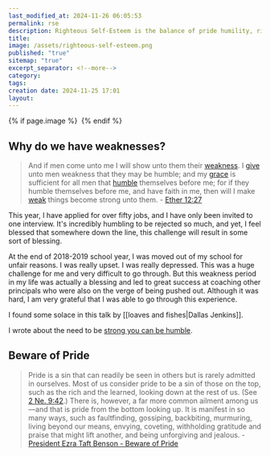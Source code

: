```yaml
---
last_modified_at: 2024-11-26 06:05:53
permalink: rse
description: Righteous Self-Esteem is the balance of pride humility, righteousness and wickedness
title: 
image: /assets/righteous-self-esteem.png
published: "true"
sitemap: "true"
excerpt_separator: <!--more-->
category: 
tags: 
creation date: 2024-11-25 17:01
layout:
---
```



{% if page.image %} <img src="{{ page.image }}" alt=""> {% endif %}


## Why do we have weaknesses?
> And if men come unto me I will show unto them their [weakness](https://www.churchofjesuschrist.org/study/scriptures/bofm/ether/12?lang=eng#note27a). I [give](https://www.churchofjesuschrist.org/study/scriptures/bofm/ether/12?lang=eng#note27b) unto men weakness that they may be humble; and my [grace](https://www.churchofjesuschrist.org/study/scriptures/bofm/ether/12?lang=eng#note27c) is sufficient for all men that [humble](https://www.churchofjesuschrist.org/study/scriptures/bofm/ether/12?lang=eng#note27d) themselves before me; for if they humble themselves before me, and have faith in me, then will I make [weak](https://www.churchofjesuschrist.org/study/scriptures/bofm/ether/12?lang=eng#note27e) things become strong unto them. - [Ether 12:27](https://www.churchofjesuschrist.org/study/scriptures/bofm/ether/12?lang=eng&id=p27#p27)

This year, I have applied for over fifty jobs, and I have only been invited to one interview. It's incredibly humbling to be rejected so much, and yet, I feel blessed that somewhere down the line, this challenge will result in some sort of blessing. 

At the end of 2018-2019 school year, I was moved out of my school for unfair reasons. I was really upset. I was really depressed. This was a huge challenge for me and very difficult to go through. But this weakness period in my life was actually a blessing and led to great success at coaching other principals who were also on the verge of being pushed out. Although it was hard, I am very grateful that I was able to go through this experience. 

I found some solace in this talk by [[loaves and fishes|Dallas Jenkins]]. 

I wrote about the need to be [strong you can be humble](https://jethro.site/2023/10/17/be-strong-so-you-can-be-humble/). 
## Beware of Pride
> Pride is a sin that can readily be seen in others but is rarely admitted in ourselves. Most of us consider pride to be a sin of those on the top, such as the rich and the learned, looking down at the rest of us. (See [2 Ne. 9:42](https://www.churchofjesuschrist.org/study/scriptures/bofm/2-ne/9.42?lang=eng#p42).) There is, however, a far more common ailment among us—and that is pride from the bottom looking up. It is manifest in so many ways, such as faultfinding, gossiping, backbiting, murmuring, living beyond our means, envying, coveting, withholding gratitude and praise that might lift another, and being unforgiving and jealous. - [President Ezra Taft Benson - Beware of Pride](https://www.churchofjesuschrist.org/study/general-conference/1989/04/beware-of-pride?lang=eng&id=p28#p28)


